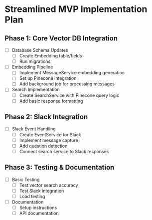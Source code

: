 # Streamlined MVP Implementation Plan

## Phase 1: Core Vector DB Integration
- [ ] Database Schema Updates
  - [ ] Create Embedding table/fields
  - [ ] Run migrations

- [ ] Embedding Pipeline
  - [ ] Implement MessageService embedding generation
  - [ ] Set up Pinecone integration
  - [ ] Add background job for processing messages

- [ ] Search Implementation  
  - [ ] Create SearchService with Pinecone query logic
  - [ ] Add basic response formatting

## Phase 2: Slack Integration
- [ ] Slack Event Handling
  - [ ] Create EventService for Slack
  - [ ] Implement message capture
  - [ ] Add question detection
  - [ ] Connect search service to Slack responses

## Phase 3: Testing & Documentation
- [ ] Basic Testing
  - [ ] Test vector search accuracy
  - [ ] Test Slack integration
  - [ ] Load testing

- [ ] Documentation
  - [ ] Setup instructions
  - [ ] API documentation 